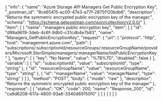 {
  "info": {
    "name": "Azure Storage API Managers Get Public Encryption Key",
    "_postman_id": "8ce65415-ac00-47e3-a77f-2875f120bdb6",
    "description": "Returns the symmetric encrypted public encryption key of the manager.",
    "schema": "https://schema.getpostman.com/json/collection/v2.0.0/"
  },
  "item": [
    {
      "name": "managers public encryption key",
      "item": [
        {
          "id": "d99a9619-3deb-4c6f-9db0-c31cdb4e7b83",
          "name": "Managers_GetPublicEncryptionKey",
          "request": {
            "url": {
              "protocol": "http",
              "host": "management.azure.com",
              "path": [
                "subscriptions/:subscriptionId/resourceGroups/:resourceGroupName/providers/Microsoft.StorSimple/managers/:managerName/listPublicEncryptionKey"
              ],
              "query": [
                {
                  "key": "No Name",
                  "value": "%7B%7D",
                  "disabled": false
                }
              ],
              "variable": [
                {
                  "id": "subscriptionId",
                  "value": "subscriptionId",
                  "type": "string"
                },
                {
                  "id": "resourceGroupName",
                  "value": "resourceGroupName",
                  "type": "string"
                },
                {
                  "id": "managerName",
                  "value": "managerName",
                  "type": "string"
                }
              ]
            },
            "method": "POST",
            "body": {
              "mode": "raw"
            },
            "description": "Returns the symmetric encrypted public encryption key of the manager"
          },
          "response": [
            {
              "status": "OK",
              "code": 200,
              "name": "Response_200",
              "id": "ca9d6208-617a-4800-93a6-3340d69150f0"
            }
          ]
        }
      ]
    }
  ]
}